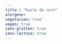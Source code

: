 ```yaml
---
title : "huile de coco"
alergene: 
vegetarien: true
vegan: true
sans-glutten: true
sans-lactose: true
--- 
```

